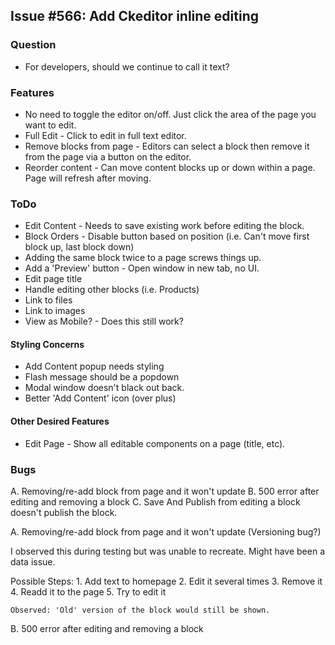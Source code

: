 ## Issue #566: Add Ckeditor inline editing

### Question

* For developers, should we continue to call it text?

### Features

* No need to toggle the editor on/off. Just click the area of the page you want to edit.
* Full Edit - Click to edit in full text editor.
* Remove blocks from page - Editors can select a block then remove it from the page via a button on the editor.
* Reorder content - Can move content blocks up or down within a page. Page will refresh after moving.

### ToDo

* Edit Content - Needs to save existing work before editing the block.
* Block Orders - Disable button based on position (i.e. Can't move first block up, last block down)
* Adding the same block twice to a page screws things up.
* Add a 'Preview' button - Open window in new tab, no UI.
* Edit page title
* Handle editing other blocks (i.e. Products)
* Link to files
* Link to images
* View as Mobile? - Does this still work?

#### Styling Concerns

* Add Content popup needs styling
* Flash message should be a popdown
* Modal window doesn't black out back.
* Better 'Add Content' icon (over plus)

#### Other Desired Features

* Edit Page - Show all editable components on a page (title, etc).

### Bugs

A. Removing/re-add block from page and it won't update
B. 500 error after editing and removing a block
C. Save And Publish from editing a block doesn't publish the block.

A. Removing/re-add block from page and it won't update   (Versioning bug?)

I observed this during testing but was unable to recreate. Might have been a data issue.

Possible Steps:
    1. Add text to homepage
    2. Edit it several times
    3. Remove it
    4. Readd it to the page
    5. Try to edit it

    Observed: 'Old' version of the block would still be shown.

B. 500 error after editing and removing a block

